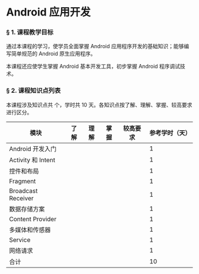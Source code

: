 # Android 应用开发

### &sect; 1. 课程教学目标

通过本课程的学习，使学员全面掌握 Android 应用程序开发的基础知识；能够编写简单规范的 Android 原生应用程序。

本课程还应使学生掌握 Android 基本开发工具，初步掌握 Android 程序调试技术。

### &sect; 2. 课程知识点列表

本课程涉及知识点共  个，学时共 10 天。各知识点按了解、理解、掌握、较高要求进行区分。

|模块|了解|理解|掌握|较高要求|参考学时（天）|
|-|-|-|-|-|-|
|Android 开发入门|||||1|
|Activity 和 Intent|||||1|
|控件和布局|||||1|
|Fragment|||||1|
|Broadcast Receiver|||||1|
|数据存储方案|||||1|
|Content Provider|||||1|
|多媒体和传感器|||||1|
|Service|||||1|
|网络请求|||||1|
|合计|||||10|